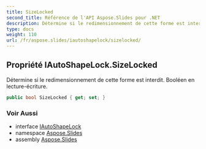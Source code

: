 ```yaml
---
title: SizeLocked
second_title: Référence de l'API Aspose.Slides pour .NET
description: Détermine si le redimensionnement de cette forme est interdit. Booléen en lecture-écriture.
type: docs
weight: 110
url: /fr/aspose.slides/iautoshapelock/sizelocked/
---
```


## Propriété IAutoShapeLock.SizeLocked

Détermine si le redimensionnement de cette forme est interdit. Booléen en lecture-écriture.

```csharp
public bool SizeLocked { get; set; }
```

### Voir Aussi

* interface [IAutoShapeLock](../../iautoshapelock)
* namespace [Aspose.Slides](../../iautoshapelock)
* assembly [Aspose.Slides](../../../)

<!-- NE PAS MODIFIER : généré par xmldocmd pour Aspose.Slides.dll -->